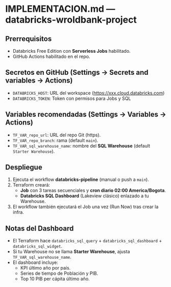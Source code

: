 # IMPLEMENTACION.md — databricks-wroldbank-project

## Prerrequisitos
- Databricks Free Edition con **Serverless Jobs** habilitado.
- GitHub Actions habilitado en el repo.

## Secretos en GitHub (Settings → Secrets and variables → Actions)
- `DATABRICKS_HOST`: URL del workspace (https://xxx.cloud.databricks.com)
- `DATABRICKS_TOKEN`: Token con permisos para Jobs y SQL

## Variables recomendadas (Settings → Variables → Actions)
- `TF_VAR_repo_url`: URL del repo Git (https).
- `TF_VAR_repo_branch`: rama (default `main`).
- `TF_VAR_sql_warehouse_name`: nombre del **SQL Warehouse** (default `Starter Warehouse`).

## Despliegue
1. Ejecuta el workflow **databricks-pipeline** (manual o push a `main`).
2. Terraform creará:
   - **Job** con 3 tareas secuenciales y **cron diario 02:00 America/Bogota**.
   - **Databricks SQL Dashboard** (Lakeview clásico) enlazado a tu Warehouse.
3. El workflow también ejecutará el Job una vez (Run Now) tras crear la infra.

## Notas del Dashboard
- El Terraform hace `databricks_sql_query` + `databricks_sql_dashboard` + `databricks_sql_widget`.
- Si tu Warehouse no se llama **Starter Warehouse**, ajusta `TF_VAR_sql_warehouse_name`.
- El dashboard incluye:
  - KPI último año por país.
  - Series de tiempo de Población y PIB.
  - Top 10 PIB per cápita último año.
